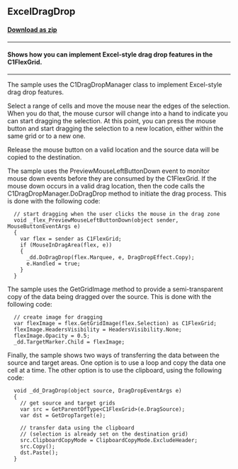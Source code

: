 ## ExcelDragDrop
#### [Download as zip](https://grapecity.github.io/DownGit/#/home?url=https://github.com/GrapeCity/ComponentOne-WPF-Samples/tree/master/NET_4.6.2/C1.WPF.FlexGrid/CS/ExcelDragDrop)
____
#### Shows how you can implement Excel-style drag drop features in the C1FlexGrid.
____
The sample uses the C1DragDropManager class to implement Excel-style drag drop features.

Select a range of cells and move the mouse near the edges of the selection. When you
do that, the mouse cursor will change into a hand to indicate you can start dragging
the selection. At this point, you can press the mouse button and start dragging the
selection to a new location, either within the same grid or to a new one.

Release the mouse button on a valid location and the source data will be copied to 
the destination.

The sample uses the PreviewMouseLeftButtonDown event to monitor mouse down events 
before they are consumed by the C1FlexGrid. If the mouse down occurs in a valid 
drag location, then the code calls the C1DragDropManager.DoDragDrop method to 
initiate the drag process. This is done with the following code:

```
  // start dragging when the user clicks the mouse in the drag zone
  void _flex_PreviewMouseLeftButtonDown(object sender, MouseButtonEventArgs e)
  {
    var flex = sender as C1FlexGrid;
    if (MouseInDragArea(flex, e))
    {
      _dd.DoDragDrop(flex.Marquee, e, DragDropEffect.Copy);
      e.Handled = true;
    }
  }
```
The sample uses the GetGridImage method to provide a semi-transparent copy of the
data being dragged over the source. This is done with the following code:

```
  // create image for dragging
  var flexImage = flex.GetGridImage(flex.Selection) as C1FlexGrid;
  flexImage.HeadersVisibility = HeadersVisibility.None;
  flexImage.Opacity = 0.5;
  _dd.TargetMarker.Child = flexImage;
```
Finally, the sample shows two ways of transferring the data between the source and
target areas. One option is to use a loop and copy the data one cell at a time.
The other option is to use the clipboard, using the following code:

```
  void _dd_DragDrop(object source, DragDropEventArgs e)
  {
    // get source and target grids
    var src = GetParentOfType<C1FlexGrid>(e.DragSource);
    var dst = GetDropTarget(e);

    // transfer data using the clipboard
    // (selection is already set on the destination grid)
    src.ClipboardCopyMode = ClipboardCopyMode.ExcludeHeader;
    src.Copy();
    dst.Paste();
  }
```